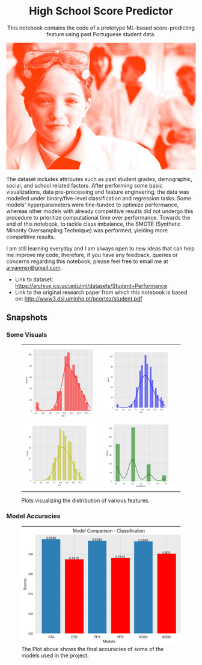 <h1 align="center">
  High School Score Predictor
</h1>
<p align="center">
  This notebook contains the code of a prototype ML-based score-predicting feature using past Portuguese student data.
</p>

<div align="center">
  <img alt="Demo" src="https://github.com/aryanmsr/aryanmsr.github.io/blob/main/content/featured/CaimConsulting/demo1.png" />
</div>

The dataset includes attributes such as past student grades, demographic, social, and school related factors. After performing some basic visualizations, data pre-processing and feature engineering, the data was modelled under binary/five-level classification and regression tasks. Some models' hyperparameters were fine-tunded to optimize performance, whereas other models with already competitive results did not undergo this procedure to prioritize computational time over performance. Towards the end of this notebook, to tackle class imbalance, the SMOTE (Synthetic Minority Oversampling Technique) was performed, yielding more competitive results.

I am still learning everyday and I am always open to new ideas that can help me improve my code, therefore, if you have any feedback, queries or concerns regarding this notebook, please feel free to email me at aryanmsr@gmail.com.

- Link to dataset: https://archive.ics.uci.edu/ml/datasets/Student+Performance
- Link to the original research paper from which this notebook is based on: http://www3.dsi.uminho.pt/pcortez/student.pdf 

## Snapshots
### Some Visuals

<figure class="half">
  <table>
    <tr>
      <td>
        <img src="https://github.com/aryanmsr/high_school_score_predictor/blob/master/Screen%20Shot%202022-01-13%20at%203.49.39%20PM.png" alt="fig1" width = 500>
      </td>
      <td>
        <img src="https://github.com/aryanmsr/high_school_score_predictor/blob/master/Screen%20Shot%202022-01-13%20at%203.49.51%20PM.png" alt="fig2" width = 500>
      </td>
    </tr>
    <tr>
      <td>
        <img src="https://github.com/aryanmsr/high_school_score_predictor/blob/master/Screen%20Shot%202022-01-13%20at%203.50.00%20PM.png" alt="fig3" width = 500>
      </td>
      <td>
        <img src="https://github.com/aryanmsr/high_school_score_predictor/blob/master/Screen%20Shot%202022-01-13%20at%203.50.08%20PM.png" alt="fig4" width = 500>
      </td>
    </tr>
  </table>
  <figcaption>Plots visualizing the distribution of various features.</figcaption>
</figure>

### Model Accuracies 

<figure class="half">
  <div align="left">
    <img alt="fig5" src="https://github.com/aryanmsr/high_school_score_predictor/blob/master/Screen%20Shot%202022-01-13%20at%203.50.43%20PM.png" width=500 />
    
  </div>
  <figcaption>The Plot above shows the final accuracies of some of the models used in the project.</figcaption>
</figure>
